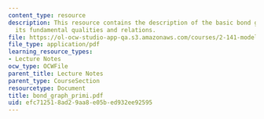 ```yaml
---
content_type: resource
description: This resource contains the description of the basic bond graph primitives,
  its fundamental qualities and relations.
file: https://ol-ocw-studio-app-qa.s3.amazonaws.com/courses/2-141-modeling-and-simulation-of-dynamic-systems-fall-2006/efc712518ad29aa8e05bed932ee92595_bond_graph_primi.pdf
file_type: application/pdf
learning_resource_types:
- Lecture Notes
ocw_type: OCWFile
parent_title: Lecture Notes
parent_type: CourseSection
resourcetype: Document
title: bond_graph_primi.pdf
uid: efc71251-8ad2-9aa8-e05b-ed932ee92595
---
```

